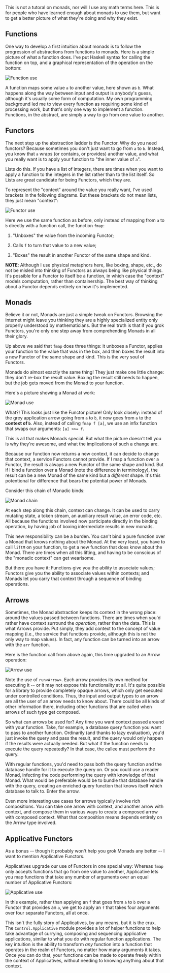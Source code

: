 This is not a tutoral on monads, nor will I use any math terms here.  This is
for people who have learned enough about monads to use them, but want to get a
better picture of what they're doing and why they exist.

## Functions

One way to develop a first intuition about monads is to follow the progression
of abstractions from functions to monads.  Here is a simple picture of what a
function does.  I've put Haskell syntax for calling the function on top, and a
graphical representation of the operation on the bottom:

![Function use](http://tech.wp.newartisans.com/files/2012/08/Function.png)

A function maps some value `a` to another value, here shown as `b`.  What happens
along the way between input and output is anybody's guess, although it's
usually some form of computation.  My own programming background led me to
view every function as requiring some kind of processing work, but that's only
one way to implement a function.  Functions, in the abstract, are simply a way
to go from one value to another.

## Functors

The next step up the abstraction ladder is the Functor.  Why do you need
functors?  Because sometimes you don't just want to go from `a` to `b`.
Instead, you know that `a` wraps (or contains, or provides) another value, and
what you really want is to apply your function to "the inner value of `a`".

Lists do this.  If you have a list of integers, there are times when you want
to apply a function to the integers in the list rather than to the list
itself.  So Lists are great candidate for being Functors, which they are.

To represent the "context" around the value you really want, I've used
brackets in the following diagrams.  But these brackets do not mean lists,
they just mean "context":

![Functor use](http://tech.wp.newartisans.com/files/2012/08/Functor.png)

Here we use the same function as before, only instead of mapping from `a` to
`b` directly with a function call, the function `fmap`:

1. "Unboxes" the value from the incoming Functor;

2. Calls `f` to turn that value to a new value;

3. "Boxes" the result in another Functor of the same shape and kind.

**NOTE**: Although I use physical metaphors here, like boxing, shape, etc., do
not be misled into thinking of Functors as always being like physical things.
It's possible for a Functor to itself be a function, in which case the
"context" models computation, rather than containership.  The best way of
thinking about a Functor depends entirely on how it's implemented.

## Monads

Believe it or not, Monads are just a simple tweak on Functors.  Browsing the
Internet might leave you thinking they are a highly specialized entity only
properly understood by mathematicians.  But the real truth is that if you grok
Functors, you're only one step away from comprehending Monads in all their
glory.

Up above we said that `fmap` does three things: it unboxes a Functor, applies
your function to the value that was in the box, and then boxes the result into
a new Functor of the same shape and kind.  This is the very soul of Functors.

Monads do almost exactly the same thing!  They just make one little change:
they don't re-box the result value.  Boxing the result still needs to happen,
but the job gets moved from the Monad to your function.

Here's a picture showing a Monad at work:

![Monad use](http://tech.wp.newartisans.com/files/2012/08/Monad.png)

What?!  This looks just like the Functor picture!  Only look closely: instead
of the grey application arrow going from `a` to `b`, it now goes from `a` to
the **context of `b`**.  Also, instead of calling `fmap f [a]`, we use an
infix function that swaps our arguments: `[a] >>= f`.

This is all that makes Monads special.  But what the picture doesn't tell you
is why they're awesome, and what the implications of such a change are.

Because our function now returns a new context, it can decide to change that
context, a service Functors cannot provide.  If I map a function over a
Functor, the result is always a new Functor of the same shape and kind.  But
if I bind a function over a Monad (note the difference in terminology), the
result can be a new Monad of the same kind but a *different* shape.  It's this
potentional for difference that bears the potential power of Monads.

Consider this chain of Monadic binds:

![Monad chain](http://tech.wp.newartisans.com/files/2012/08/Monad_chain.png)

At each step along this chain, context can change.  It can be used to carry
mutating state, a token stream, an auxiliary result value, an error code, etc.
All because the functions involved now participate directly in the binding
operation, by having job of boxing intermediate results in new monads.

This new responsibility can be a burden.  You can't bind a pure function over
a Monad that knows nothing about the Monad.  At the very least, you have to
call `liftM` on your function, to get a new function that does know about the
Monad.  There are times when all this lifting, and having to be conscious of
the "monadic context" can get wearisome.

But there you have it: Functions give you the ability to associate values;
Functors give you the ability to associate values within contexts; and Monads
let you carry that context through a sequence of binding operations.

## Arrows

Sometimes, the Monad abstraction keeps its context in the wrong place: around
the values passed between functions.  There are times when you'd rather have
context surround the *operation*, rather than the data.  This is what Arrows
provide.  Put simply, they add context to the concept of value mapping (i.e.,
the service that functions provide, although this is not the only way to map
values).  In fact, any function can be turned into an arrow with the `arr`
function.

Here is the function call from above again, this time upgraded to an Arrow
operation:

![Arrow use](http://tech.wp.newartisans.com/files/2012/08/Arrow.png)

Note the use of `run<Arrow>`.  Each arrow provides its own method for
executing it -- or it may not expose this functionality at all.  It's quite
possible for a library to provide completely opaque arrows, which only get
executed under controlled conditions.  Thus, the input and output types to an
arrow are all the user of an arrow needs to know about.  There could be all
kinds of other information there, including other functions that are called
when arrows of such type get composed.

So what can arrows be used for?  Any time you want context passed around with
your function.  Take, for example, a database query function you want to pass
to another function.  Ordinarily (and thanks to lazy evaluation), you'd just
invoke the query and pass the result, and the query would only happen if the
results were actually needed.  But what if the function needs to execute the
query repeatedly?  In that case, the callee must perform the query.

With regular functions, you'd need to pass both the query function and the
database handle for it to execute the query on.  Or you could use a reader
Monad, infecting the code performing the query with knowledge of that Monad.
What would be preferable would be to bundle that database handle with the
query, creating an enriched query function that knows itself which database to
talk to.  Enter the arrow.

Even more interesting use cases for arrows typically involve rich
compositions.  You can take one arrow with context, and another arrow with
context, and compose them in various ways to create a composed arrow with
composed context.  What that composition means depends entirely on the Arrow
type involved.

## Applicative Functors

As a bonus -- though it probably won't help you grok Monads any better -- I
want to mention Applicative Functors.

Applicatives upgrade our use of Functors in one special way: Whereas `fmap`
only accepts functions that go from one value to another, Applicative lets you
map functions that take any number of arguments over an equal number of
Applicative Functors:

![Applicative use](http://tech.wp.newartisans.com/files/2012/08/Applicative.png)

In this example, rather than applying an `f` that goes from `a` to `b` over a
Functor that provides an `a`, we get to apply an `f` that takes four arguments
over four separate Functors, all at once.

This isn't the fully story of Applicatives, by any means, but it is the crux.
The `Control.Applicative` module provides a lot of helper functions to help
take advantage of currying, composing and sequencing applicative applications,
similar to what you do with regular function applications.  The key intuition
is the ability to transform *any* function into a function that operates in
the realm of Functors, no matter how many arguments it takes.  Once you can do
that, your functions can be made to operate freely within the context of
Applicatives, without needing to knowing anything about that context.
